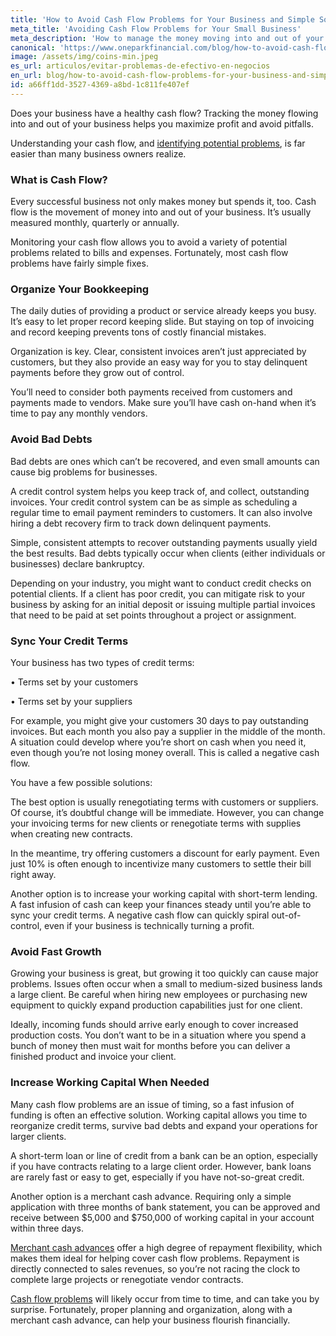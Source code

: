 ```yaml
---
title: 'How to Avoid Cash Flow Problems for Your Business and Simple Solutions'
meta_title: 'Avoiding Cash Flow Problems for Your Small Business'
meta_description: 'How to manage the money moving into and out of your small business to maximize profits and avoid debt or late payments.'
canonical: 'https://www.oneparkfinancial.com/blog/how-to-avoid-cash-flow-problems-for-your-business-and-simple-solutions'
image: /assets/img/coins-min.jpeg
es_url: articulos/evitar-problemas-de-efectivo-en-negocios
en_url: blog/how-to-avoid-cash-flow-problems-for-your-business-and-simple-solutions
id: a66ff1dd-3527-4369-a8bd-1c811fe407ef
---
```

Does your business have a healthy cash flow? Tracking the money flowing into and out of your business helps you maximize profit and avoid pitfalls. 

Understanding your cash flow, and [identifying potential problems](https://www.oneparkfinancial.com/blog/secure-working-capital-when-the-bank-cant-provide-funds), is far easier than many business owners realize.  

### What is Cash Flow?

Every successful business not only makes money but spends it, too. Cash flow is the movement of money into and out of your business. It’s usually measured monthly, quarterly or annually. 

Monitoring your cash flow allows you to avoid a variety of potential problems related to bills and expenses. Fortunately, most cash flow problems have fairly simple fixes.

### Organize Your Bookkeeping

The daily duties of providing a product or service already keeps you busy. It’s easy to let proper record keeping slide. But staying on top of invoicing and record keeping prevents tons of costly financial mistakes. 

Organization is key. Clear, consistent invoices aren’t just appreciated by customers, but they also provide an easy way for you to stay delinquent payments before they grow out of control.

You’ll need to consider both payments received from customers and payments made to vendors. Make sure you’ll have cash on-hand when it’s time to pay any monthly vendors.

### Avoid Bad Debts

Bad debts are ones which can’t be recovered, and even small amounts can cause big problems for businesses. 

A credit control system helps you keep track of, and collect, outstanding invoices. Your credit control system can be as simple as scheduling a regular time to email payment reminders to customers. It can also involve hiring a debt recovery firm to track down delinquent payments.

Simple, consistent attempts to recover outstanding payments usually yield the best results. Bad debts typically occur when clients (either individuals or businesses) declare bankruptcy. 

Depending on your industry, you might want to conduct credit checks on potential clients. If a client has poor credit, you can mitigate risk to your business by asking for an initial deposit or issuing multiple partial invoices that need to be paid at set points throughout a project or assignment.

### Sync Your Credit Terms

Your business has two types of credit terms:

•	Terms set by your customers

•	Terms set by your suppliers

For example, you might give your customers 30 days to pay outstanding invoices. But each month you also pay a supplier in the middle of the month. A situation could develop where you’re short on cash when you need it, even though you’re not losing money overall. This is called a negative cash flow. 

You have a few possible solutions:

The best option is usually renegotiating terms with customers or suppliers. Of course, it’s doubtful change will be immediate. However, you can change your invoicing terms for new clients or renegotiate terms with supplies when creating new contracts. 

In the meantime, try offering customers a discount for early payment. Even just 10% is often enough to incentivize many customers to settle their bill right away. 

Another option is to increase your working capital with short-term lending. A fast infusion of cash can keep your finances steady until you’re able to sync your credit terms. A negative cash flow can quickly spiral out-of-control, even if your business is technically turning a profit.   

### Avoid Fast Growth

Growing your business is great, but growing it too quickly can cause major problems. Issues often occur when a small to medium-sized business lands a large client. Be careful when hiring new employees or purchasing new equipment to quickly expand production capabilities just for one client.

Ideally, incoming funds should arrive early enough to cover increased production costs. You don’t want to be in a situation where you spend a bunch of money then must wait for months before you can deliver a finished product and invoice your client.

### Increase Working Capital When Needed  

Many cash flow problems are an issue of timing, so a fast infusion of funding is often an effective solution. Working capital allows you time to reorganize credit terms, survive bad debts and expand your operations for larger clients.

A short-term loan or line of credit from a bank can be an option, especially if you have contracts relating to a large client order. However, bank loans are rarely fast or easy to get, especially if you have not-so-great credit. 

Another option is a merchant cash advance. Requiring only a simple application with three months of bank statement, you can be approved and receive between $5,000 and $750,000 of working capital in your account within three days.

[Merchant cash advances](https://www.oneparkfinancial.com/how-it-works) offer a high degree of repayment flexibility, which makes them ideal for helping cover cash flow problems. Repayment is directly connected to sales revenues, so you’re not racing the clock to complete large projects or renegotiate vendor contracts.  

[Cash flow problems](https://www.oneparkfinancial.com/pre-qualification) will likely occur from time to time, and can take you by surprise. Fortunately, proper planning and organization, along with a merchant cash advance, can help your business flourish financially.